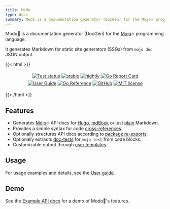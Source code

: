 ```yaml
---
title: Modo
type: docs
summary: Modo is a documentation generator (DocGen) for the Mojo🔥 programming language.
---
```

Modo🧯 is a documentation generator (DocGen) for the [Mojo](https://www.modular.com/mojo)🔥 programming language.

It generates Markdown for static site generators (SSGs) from `mojo doc` JSON output.

{{< html >}}
<div style="width 100%; text-align: center; margin-top: 1rem; margin-bottom: 1rem;">

<a href="https://github.com/mlange-42/modo/actions/workflows/tests.yml" style="display:inline-block">
<img alt="Test status" src="https://img.shields.io/github/actions/workflow/status/mlange-42/modo/tests.yml?branch=main&label=Tests&logo=github" style="margin-top: 0.2rem; margin-bottom: 0.2rem;"></img></a>

<a href="https://github.com/mlange-42/modo/actions/workflows/test-stable.yml" style="display:inline-block">
<img alt="stable" src="https://img.shields.io/github/actions/workflow/status/mlange-42/modo/test-stable.yml?branch=main&label=stable&logo=github" style="margin-top: 0.2rem; margin-bottom: 0.2rem;"></img></a>

<a href="https://github.com/mlange-42/modo/actions/workflows/test-nightly.yml" style="display:inline-block">
<img alt="nightly" src="https://img.shields.io/github/actions/workflow/status/mlange-42/modo/test-nightly.yml?branch=main&label=nightly&logo=github" style="margin-top: 0.2rem; margin-bottom: 0.2rem;"></img></a>

<a href="https://goreportcard.com/report/github.com/mlange-42/modo" style="display:inline-block">
<img alt="Go Report Card" src="https://goreportcard.com/badge/github.com/mlange-42/modo" style="margin-top: 0.2rem; margin-bottom: 0.2rem;"></img></a>
<br />
<a href="https://mlange-42.github.io/modo/" style="display:inline-block">
<img alt="User Guide" src="https://img.shields.io/badge/user_guide-%23007D9C?logo=go&logoColor=white&labelColor=gray" style="margin-top: 0.2rem; margin-bottom: 0.2rem;"></img></a>

<a href="https://pkg.go.dev/github.com/mlange-42/modo" style="display:inline-block">
<img alt="Go Reference" src="https://img.shields.io/badge/reference-%23007D9C?logo=go&logoColor=white&labelColor=gray" style="margin-top: 0.2rem; margin-bottom: 0.2rem;"></img></a>

<a href="https://github.com/mlange-42/modo" style="display:inline-block">
<img alt="GitHub" src="https://img.shields.io/badge/github-repo-blue?logo=github" style="margin-top: 0.2rem; margin-bottom: 0.2rem;"></img></a>

<a href="https://github.com/mlange-42/modo/blob/main/LICENSE" style="display:inline-block">
<img alt="MIT license" src="https://img.shields.io/badge/MIT-brightgreen?label=license" style="margin-top: 0.2rem; margin-bottom: 0.2rem;"></img></a>

</div>
{{< /html >}}

## Features

* Generates [Mojo](https://www.modular.com/mojo)🔥 API docs for [Hugo](guide/formats#hugo), [mdBook](guide/formats#mdbook) or just [plain](guide/formats#plain-markdown) Markdown.
* Provides a simple syntax for code [cross-references](guide/cross-refs).
* Optionally structures API docs according to [package re-exports](guide/re-exports).
* Optionally extracts [doc-tests](guide/doctests) for `mojo test` from code blocks.
* Customizable output through [user templates](guide/templates).

## Usage

For usage examples and details, see the [User guide](guide).

## Demo

See the [Example API docs](mypkg) for a demo of Modo🧯's features.
